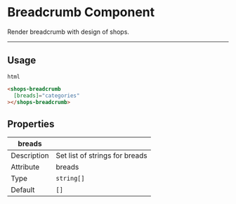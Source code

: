 # Breadcrumb Component

Render breadcrumb with design of shops.

---

## Usage

`html`

```html
<shops-breadcrumb
  [breads]="categories"
></shops-breadcrumb>
```

## Properties

| breads      |                                |
| ----------- | ------------------------------ |
| Description | Set list of strings for breads |
| Attribute   | breads                         |
| Type        | `string[]`                     |
| Default     | `[]`                           |

